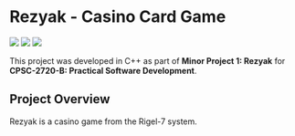 # Rezyak - Casino Card Game

![](https://img.shields.io/badge/Group-B-brightgreen?style=flat-square)
![](https://img.shields.io/badge/CPSC--2720--B-Practical%20Software%20Development-blue?style=flat-square)
![](https://img.shields.io/badge/Language-C%2B%2B-orange?style=flat-square)

This project was developed in C++ as part of **Minor Project 1: Rezyak** for **CPSC-2720-B: Practical Software Development**.

## Project Overview

Rezyak is a casino game from the Rigel-7 system.
